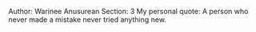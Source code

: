 Author: Warinee Anusurean
Section: 3
My personal quote: A person who never made a mistake never tried anything new.
